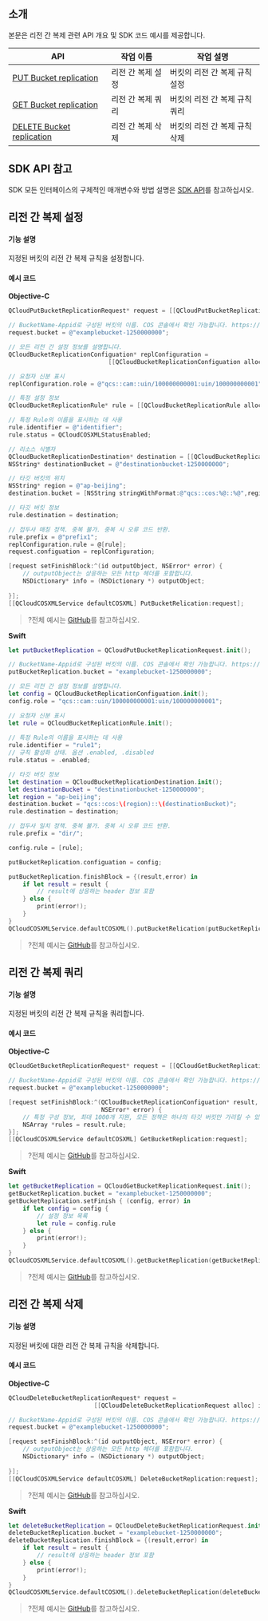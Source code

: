 ## 소개

본문은 리전 간 복제 관련 API 개요 및 SDK 코드 예시를 제공합니다.

| API                                                          | 작업 이름         | 작업 설명                   |
| ------------------------------------------------------------ | -------------- | -------------------------- |
| [PUT Bucket replication](https://intl.cloud.tencent.com/document/product/436/19223) | 리전 간 복제 설정 | 버킷의 리전 간 복제 규칙 설정 |
| [GET Bucket replication](https://intl.cloud.tencent.com/document/product/436/19222) |리전 간 복제 쿼리 | 버킷의 리전 간 복제 규칙 쿼리 |
| [DELETE Bucket replication](https://intl.cloud.tencent.com/document/product/436/19221) | 리전 간 복제 삭제 | 버킷의 리전 간 복제 규칙 삭제 |

## SDK API 참고

SDK 모든 인터페이스의 구체적인 매개변수와 방법 설명은 [SDK API](https://cos-ios-sdk-doc-1253960454.file.myqcloud.com/)를 참고하십시오.

## 리전 간 복제 설정

#### 기능 설명

지정된 버킷의 리전 간 복제 규칙을 설정합니다.

#### 예시 코드
**Objective-C**

[//]: # (.cssg-snippet-put-bucket-replication)
```objective-c
QCloudPutBucketReplicationRequest* request = [[QCloudPutBucketReplicationRequest alloc] init];

// BucketName-Appid로 구성된 버킷의 이름. COS 콘솔에서 확인 가능합니다. https://console.cloud.tencent.com/cos5/bucket
request.bucket = @"examplebucket-1250000000";

// 모든 리전 간 설정 정보를 설명합니다.
QCloudBucketReplicationConfiguation* replConfiguration =
                            [[QCloudBucketReplicationConfiguation alloc] init];

// 요청자 신분 표시
replConfiguration.role = @"qcs::cam::uin/100000000001:uin/100000000001";

// 특정 설정 정보
QCloudBucketReplicationRule* rule = [[QCloudBucketReplicationRule alloc] init];

// 특정 Rule의 이름을 표시하는 데 사용
rule.identifier = @"identifier";
rule.status = QCloudCOSXMLStatusEnabled;

// 리소스 식별자
QCloudBucketReplicationDestination* destination = [[QCloudBucketReplicationDestination alloc] init];
NSString* destinationBucket = @"destinationbucket-1250000000";

// 타깃 버킷의 위치
NSString* region = @"ap-beijing";
destination.bucket = [NSString stringWithFormat:@"qcs::cos:%@::%@",region,destinationBucket];

// 타깃 버킷 정보
rule.destination = destination;

// 접두사 매칭 정책. 중복 불가. 중복 시 오류 코드 반환.
rule.prefix = @"prefix1";
replConfiguration.rule = @[rule];
request.configuation = replConfiguration;

[request setFinishBlock:^(id outputObject, NSError* error) {
    // outputObject는 상응하는 모든 http 헤더를 포함합니다.
    NSDictionary* info = (NSDictionary *) outputObject;
    
}];
[[QCloudCOSXMLService defaultCOSXML] PutBucketRelication:request];
```

>?전체 예시는 [GitHub](https://github.com/tencentyun/cos-snippets/tree/master/iOS/Objc/Examples/cases/BucketReplication.m)를 참고하십시오.

**Swift**

[//]: # (.cssg-snippet-put-bucket-replication)
```swift
let putBucketReplication = QCloudPutBucketReplicationRequest.init();

// BucketName-Appid로 구성된 버킷의 이름. COS 콘솔에서 확인 가능합니다. https://console.cloud.tencent.com/cos5/bucket
putBucketReplication.bucket = "examplebucket-1250000000";

// 모든 리전 간 설정 정보를 설명합니다.
let config = QCloudBucketReplicationConfiguation.init();
config.role = "qcs::cam::uin/100000000001:uin/100000000001";

// 요청자 신분 표시
let rule = QCloudBucketReplicationRule.init();
 
// 특정 Rule의 이름을 표시하는 데 사용
rule.identifier = "rule1";
// 규칙 활성화 상태. 옵션 .enabled, .disabled
rule.status = .enabled;

// 타깃 버킷 정보
let destination = QCloudBucketReplicationDestination.init();
let destinationBucket = "destinationbucket-1250000000";
let region = "ap-beijing";
destination.bucket = "qcs::cos:\(region)::\(destinationBucket)";
rule.destination = destination;

// 접두사 일치 정책. 중복 불가. 중복 시 오류 코드 반환.
rule.prefix = "dir/";

config.rule = [rule];

putBucketReplication.configuation = config;

putBucketReplication.finishBlock = {(result,error) in
    if let result = result {
        // result에 상응하는 header 정보 포함
    } else {
        print(error!);
    }
}
QCloudCOSXMLService.defaultCOSXML().putBucketRelication(putBucketReplication);
```

>?전체 예시는 [GitHub](https://github.com/tencentyun/cos-snippets/tree/master/iOS/Swift/Examples/cases/BucketReplication.swift)를 참고하십시오.

## 리전 간 복제 쿼리

#### 기능 설명

지정된 버킷의 리전 간 복제 규칙을 쿼리합니다.

#### 예시 코드
**Objective-C**

[//]: # (.cssg-snippet-get-bucket-replication)
```objective-c
QCloudGetBucketReplicationRequest* request = [[QCloudGetBucketReplicationRequest alloc] init];

// BucketName-Appid로 구성된 버킷의 이름. COS 콘솔에서 확인 가능합니다. https://console.cloud.tencent.com/cos5/bucket
request.bucket = @"examplebucket-1250000000";

[request setFinishBlock:^(QCloudBucketReplicationConfiguation* result,
                          NSError* error) {
    // 특정 구성 정보, 최대 1000개 지원, 모든 정책은 하나의 타깃 버킷만 가리킬 수 있습니다.
    NSArray *rules = result.rule;
}];
[[QCloudCOSXMLService defaultCOSXML] GetBucketReplication:request];
```

>?전체 예시는 [GitHub](https://github.com/tencentyun/cos-snippets/tree/master/iOS/Objc/Examples/cases/BucketReplication.m)를 참고하십시오.

**Swift**

[//]: # (.cssg-snippet-get-bucket-replication)
```swift
let getBucketReplication = QCloudGetBucketReplicationRequest.init();
getBucketReplication.bucket = "examplebucket-1250000000";
getBucketReplication.setFinish { (config, error) in
    if let config = config {
        // 설정 정보 목록
        let rule = config.rule
    } else {
        print(error!);
    }
}
QCloudCOSXMLService.defaultCOSXML().getBucketReplication(getBucketReplication);
```

>?전체 예시는 [GitHub](https://github.com/tencentyun/cos-snippets/tree/master/iOS/Swift/Examples/cases/BucketReplication.swift)를 참고하십시오.

## 리전 간 복제 삭제

#### 기능 설명

지정된 버킷에 대한 리전 간 복제 규칙을 삭제합니다.

#### 예시 코드
**Objective-C**

[//]: # (.cssg-snippet-delete-bucket-replication)
```objective-c
QCloudDeleteBucketReplicationRequest* request =
                        [[QCloudDeleteBucketReplicationRequest alloc] init];

// BucketName-Appid로 구성된 버킷의 이름. COS 콘솔에서 확인 가능합니다. https://console.cloud.tencent.com/cos5/bucket
request.bucket = @"examplebucket-1250000000";

[request setFinishBlock:^(id outputObject, NSError* error) {
    // outputObject는 상응하는 모든 http 헤더를 포함합니다.
    NSDictionary* info = (NSDictionary *) outputObject;
    
}];
[[QCloudCOSXMLService defaultCOSXML] DeleteBucketReplication:request];
```

>?전체 예시는 [GitHub](https://github.com/tencentyun/cos-snippets/tree/master/iOS/Objc/Examples/cases/BucketReplication.m)를 참고하십시오.

**Swift**

[//]: # (.cssg-snippet-delete-bucket-replication)
```swift
let deleteBucketReplication = QCloudDeleteBucketReplicationRequest.init();
deleteBucketReplication.bucket = "examplebucket-1250000000";
deleteBucketReplication.finishBlock = {(result,error) in
    if let result = result {
        // result에 상응하는 header 정보 포함
    } else {
        print(error!);
    }
}
QCloudCOSXMLService.defaultCOSXML().deleteBucketReplication(deleteBucketReplication);
```

>?전체 예시는 [GitHub](https://github.com/tencentyun/cos-snippets/tree/master/iOS/Swift/Examples/cases/BucketReplication.swift)를 참고하십시오.

